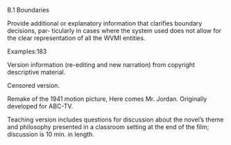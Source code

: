 B.1 Boundaries

Provide additional or explanatory information that clarifies boundary decisions, par-
ticularly in cases where the system used does not allow for the clear representation of all
the WVMI entities.

Examples:183

Version  information  (re-editing  and  new  narration)  from  copyright  descriptive
material.

Censored version.

Remake of the 1941 motion picture, Here comes Mr. Jordan.
Originally developed for ABC-TV.

Teaching  version  includes  questions  for  discussion  about  the  novel’s  theme  and
philosophy presented in a classroom setting at the end of the film; discussion is 10
min. in length.
